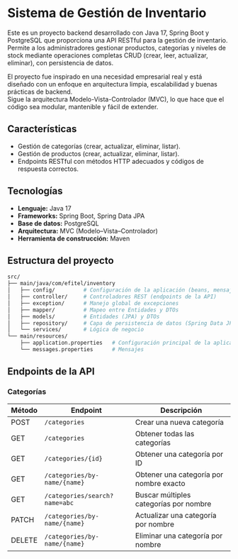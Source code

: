 # Sistema de Gestión de Inventario

Este es un proyecto backend desarrollado con Java 17, Spring Boot y PostgreSQL que proporciona una API RESTful para la gestión de inventario.  
Permite a los administradores gestionar productos, categorías y niveles de stock mediante operaciones completas CRUD (crear, leer, actualizar, eliminar), con persistencia de datos.

El proyecto fue inspirado en una necesidad empresarial real y está diseñado con un enfoque en arquitectura limpia, escalabilidad y buenas prácticas de backend.  
Sigue la arquitectura Modelo-Vista-Controlador (MVC), lo que hace que el código sea modular, mantenible y fácil de extender.

## Características
- Gestión de categorías (crear, actualizar, eliminar, listar).  
- Gestión de productos (crear, actualizar, eliminar, listar).  
- Endpoints RESTful con métodos HTTP adecuados y códigos de respuesta correctos.  

## Tecnologías
- **Lenguaje:** Java 17  
- **Frameworks:** Spring Boot, Spring Data JPA  
- **Base de datos:** PostgreSQL  
- **Arquitectura:** MVC (Modelo–Vista–Controlador)  
- **Herramienta de construcción:** Maven  

## Estructura del proyecto

```bash
src/
├── main/java/com/efitel/inventory
│   ├── config/         # Configuración de la aplicación (beans, mensajes, etc.)
│   ├── controller/     # Controladores REST (endpoints de la API)
│   ├── exception/      # Manejo global de excepciones
│   ├── mapper/         # Mapeo entre Entidades y DTOs
│   ├── models/         # Entidades (JPA) y DTOs
│   ├── repository/     # Capa de persistencia de datos (Spring Data JPA)
│   └── services/       # Lógica de negocio
└── main/resources/
    ├── application.properties   # Configuración principal de la aplicación
    └── messages.properties      # Mensajes
```

 ## Endpoints de la API

### Categorías

| Método | Endpoint                       | Descripción                                 |
|--------|--------------------------------|---------------------------------------------|
| POST   | `/categories`                  | Crear una nueva categoría                   |
| GET    | `/categories`                  | Obtener todas las categorías                |
| GET    | `/categories/{id}`             | Obtener una categoría por ID                |
| GET    | `/categories/by-name/{name}`   | Obtener una categoría por nombre exacto     |
| GET    | `/categories/search?name=abc`  | Buscar múltiples categorías por nombre      |
| PATCH  | `/categories/by-name/{name}`   | Actualizar una categoría por nombre         |
| DELETE | `/categories/by-name/{name}`   | Eliminar una categoría por nombre           |
